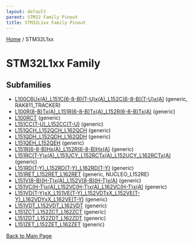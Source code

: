 ```yaml
---
layout: default
parent: STM32 Family Pinout
title: STM32L1xx Family Pinout
---
```


[Home](../index.md) / STM32L1xx

# STM32L1xx Family

## Subfamilies

- [L100C6Ux(A)_L151C(6-8-B)(T-U)x(A)_L152C(6-8-B)(T-U)x(A)](L100C6Ux(A)_L151C(6-8-B)(T-U)x(A)_L152C(6-8-B)(T-U)x(A)/pinout.md) (generic, RAK811_TRACKER)
- [L100R(8-B)Tx(A)_L151R(6-8-B)Tx(A)_L152R(6-8-B)Tx(A)](L100R(8-B)Tx(A)_L151R(6-8-B)Tx(A)_L152R(6-8-B)Tx(A)/pinout.md) (generic)
- [L100RCT](L100RCT/pinout.md) (generic)
- [L151CC(T-U)_L152CC(T-U)](L151CC(T-U)_L152CC(T-U)/pinout.md) (generic)
- [L151QCH_L152QCH_L162QCH](L151QCH_L152QCH_L162QCH/pinout.md) (generic)
- [L151QDH_L152QDH_L162QDH](L151QDH_L152QDH_L162QDH/pinout.md) (generic)
- [L151QEH_L152QEH](L151QEH_L152QEH/pinout.md) (generic)
- [L151R(6-8-B)Hx(A)_L152R(6-8-B)Hx(A)](L151R(6-8-B)Hx(A)_L152R(6-8-B)Hx(A)/pinout.md) (generic)
- [L151RC(T-Y)x(A)_L151UCY_L152RCTx(A)_L152UCY_L162RCTx(A)](L151RC(T-Y)x(A)_L151UCY_L152RCTx(A)_L152UCY_L162RCTx(A)/pinout.md) (generic)
- [L151RD(T-Y)_L152RD(T-Y)_L162RD(T-Y)](L151RD(T-Y)_L152RD(T-Y)_L162RD(T-Y)/pinout.md) (generic)
- [L151RET_L152RET_L162RET](L151RET_L152RET_L162RET/pinout.md) (generic, NUCLEO_L152RE)
- [L151V(8-B)(H-T)x(A)_L152V(8-B)(H-T)x(A)](L151V(8-B)(H-T)x(A)_L152V(8-B)(H-T)x(A)/pinout.md) (generic)
- [L151VC(H-T)x(A)_L152VC(H-T)x(A)_L162VC(H-T)x(A)](L151VC(H-T)x(A)_L152VC(H-T)x(A)_L162VC(H-T)x(A)/pinout.md) (generic)
- [L151VD(T-Y)xX_L151VE(T-Y)_L152VDTxX_L152VE(T-Y)_L162VDYxX_L162VE(T-Y)](L151VD(T-Y)xX_L151VE(T-Y)_L152VDTxX_L152VE(T-Y)_L162VDYxX_L162VE(T-Y)/pinout.md) (generic)
- [L151VDT_L152VDT_L162VDT](L151VDT_L152VDT_L162VDT/pinout.md) (generic)
- [L151ZCT_L152ZCT_L162ZCT](L151ZCT_L152ZCT_L162ZCT/pinout.md) (generic)
- [L151ZDT_L152ZDT_L162ZDT](L151ZDT_L152ZDT_L162ZDT/pinout.md) (generic)
- [L151ZET_L152ZET_L162ZET](L151ZET_L152ZET_L162ZET/pinout.md) (generic)


[Back to Main Page](../index.md)
